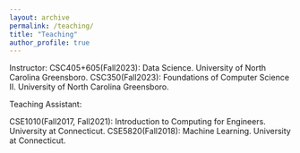 ```yaml
---
layout: archive
permalink: /teaching/
title: "Teaching"
author_profile: true
---
```


Instructor:
CSC405+605(Fall2023): Data Science. University of North Carolina Greensboro.
CSC350(Fall2023): Foundations of Computer Science II. University of North Carolina Greensboro.

Teaching Assistant:

CSE1010(Fall2017, Fall2021): Introduction to Computing for Engineers. University at Connecticut.
CSE5820(Fall2018): Machine Learning. University at Connecticut.
